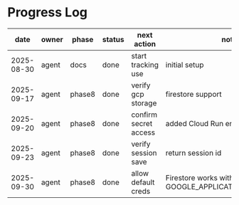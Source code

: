 # Progress Log

| date       | owner | phase | status | next action         | notes          |
|------------|-------|-------|--------|---------------------|----------------|
| 2025-08-30 | agent | docs  | done   | start tracking use  | initial setup  |
| 2025-09-17 | agent | phase8 | done   | verify gcp storage  | firestore support |
| 2025-09-20 | agent | phase8 | done   | confirm secret access | added Cloud Run env vars |
| 2025-09-23 | agent | phase8 | done   | verify session save   | return session id |
| 2025-09-30 | agent | phase8 | done   | allow default creds   | Firestore works without GOOGLE_APPLICATION_CREDENTIALS |
